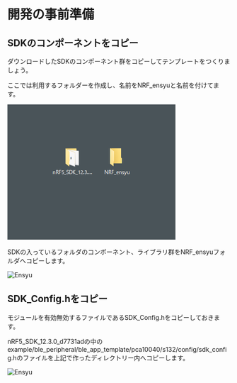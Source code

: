 # 開発の事前準備

## SDKのコンポーネントをコピー

ダウンロードしたSDKのコンポーネント群をコピーしてテンプレートをつくりましょう。

ここでは利用するフォルダーを作成し、名前をNRF_ensyuと名前を付けてます。

![Ensyu](./img/pre001.png)

SDKの入っているフォルダのコンポーネント、ライブラリ群をNRF_ensyuフォルダへコピーします。

![Ensyu](/img/pre002.png)

## SDK_Config.hをコピー

モジュールを有効無効するファイルであるSDK_Config.hをコピーしておきます。

nRF5_SDK_12.3.0_d7731adの中のexample/ble_peripheral/ble_app_template/pca10040/s132/config/sdk_config.hのファイルを上記で作ったディレクトリー内へコピーします。

![Ensyu](/img/pre003.png)
